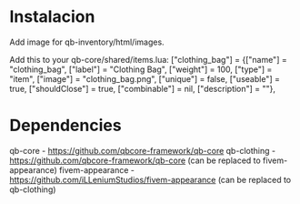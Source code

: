
# Instalacion
Add image for qb-inventory/html/images.



Add this to your qb-core/shared/items.lua:
["clothing_bag"]  	= {["name"] = "clothing_bag", 			["label"] = "Clothing Bag", 								["weight"] = 100, 		["type"] = "item", 			["image"] = "clothing_bag.png", 				["unique"] = false, 	["useable"] = true, 	["shouldClose"] = true,    ["combinable"] = nil,   ["description"] = ""},


# Dependencies
qb-core - https://github.com/qbcore-framework/qb-core
qb-clothing - https://github.com/qbcore-framework/qb-core (can be replaced to fivem-appearance)
fivem-appearance - https://github.com/iLLeniumStudios/fivem-appearance (can be replaced to qb-clothing)
